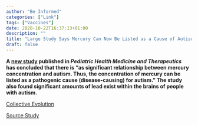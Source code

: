 ```yaml
---
author: "Be Informed"
categories: ["Link"]
tags: ["Vaccines"]
date: 2020-10-22T16:37:13+01:00
description: ""
title: "Large Study Says Mercury Can Now Be Listed as a Cause of Autism"
draft: false
---
```


**A [new study](https://www.dovepress.com/the-relationship-between-the-level-of-copper-lead-mercury-and-autism-d-peer-reviewed-fulltext-article-PHMT) published in *Pediatric Health Medicine and Therapeutics* has concluded that there is “as significant relationship between mercury  concentration and autism. Thus, the concentration of mercury can be  listed as a pathogenic cause (disease-causing) for autism.” The study  also found significant amounts of lead exist within the brains of people with autism.** 

[Collective Evolution](https://www.collective-evolution.com/2020/10/01/large-study-says-mercury-can-now-be-listed-as-a-cause-of-autism/)  

[Source Study](https://www.dovepress.com/the-relationship-between-the-level-of-copper-lead-mercury-and-autism-d-peer-reviewed-fulltext-article-PHMT)  